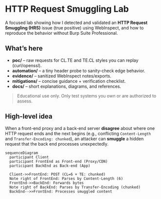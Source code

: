 # HTTP Request Smuggling Lab

A focused lab showing how I detected and validated an **HTTP Request Smuggling (HRS)** issue (true positive) using WebInspect, and how to reproduce the behavior without Burp Suite Professional.

## What’s here
- **poc/** – raw requests for CL.TE and TE.CL styles you can replay (curl/openssl).
- **automation/** – a tiny header probe to sanity-check edge behavior.
- **evidence/** – sanitized WebInspect notes/exports.
- **mitigations/** – concise guidance + verification checklist.
- **docs/** – short explanations, diagrams, and references.

> Educational use only. Only test systems you own or are authorized to assess.

## High-level idea
When a front-end proxy and a back-end server **disagree** about where one HTTP request ends and the next begins (e.g., conflicting `Content-Length` and `Transfer-Encoding: chunked`), an attacker can **smuggle** a hidden request that the back end processes unexpectedly.

```mermaid
sequenceDiagram
  participant Client
  participant FrontEnd as Front-end (Proxy/CDN)
  participant BackEnd as Back-end (App)

  Client->>FrontEnd: POST (CL=6 + TE: chunked)
  Note right of FrontEnd: Parses by Content-Length (6)
  FrontEnd->>BackEnd: Forwards bytes
  Note right of BackEnd: Parses by Transfer-Encoding (chunked)
  BackEnd-->>FrontEnd: Processes smuggled content
